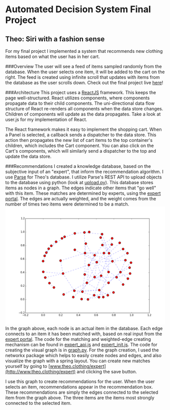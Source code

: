 # Automated Decision System Final Project
## Theo: Siri with a fashion sense

For my final project I implemented a system that recommends new clothing items based on what the user has in her cart.

###Overview
The user will see a feed of items sampled randomly from the database. When the user selects one item, it will be added to the cart on the right.
The feed is created using infinite scroll that updates with items from the database as the user scrolls down. Check out the final project live [here](http://www.theo.clothing)!


###Architecture
This project uses a [ReactJS](https://facebook.github.io/react/) framework. This keeps the page well-structured. React utilizes components, where components propagate data to their child components. The uni-directional data flow structure of React re-renders all components when the data store changes. Children of components will update as the data propagates. Take a look at user.js for my implementation of React.

The React framework makes it easy to implement the shopping cart. When a Panel is selected, a callback sends a dispatcher to the data store. This action then propagates the new list of cart items to the top container's children, which includes the Cart component. You can also click on the Cart's components, which will similarly send a dispatcher to the top and update the data store.

###Recommendations
I created a knowledge database, based on the subjective input of an "expert", that inform the recommendation algorithm. I use [Parse](http://parse.com) for Theo's database. I utilize Parse's REST API to upload objects to the database using python (look at [upload.py](./upload.py)). This database stores items as nodes in a graph. The edges indicate other items that "go well" with this item. These matches are determined by experts, using the [expert portal](www.theo.clothing/expert). The edges are actually weighted, and the weight comes from the number of times two items were determined to be a match.
![Alt text](./graph.png)
In the graph above, each node is an actual item in the database. Each edge connects to an item it has been matched with, based on real input from the [expert portal](www.theo.clothing/expert). The code for the matching and weighted-edge creating mechanism can be found in [expert\_api.js](expert_api.js) and [expert\_init.js](expert_init.js). The code for creating the visual graph is in [graph.py](./graph.py). For the graph creation, I used the networkx package which helps to easily create nodes and edges, and also visualize the graph with a spring layout. You can create new matches yourself by going to [www.theo.clothing/expert](http://www.theo.clothing/expert) and clicking the save button.

I use this graph to create recommendations for the user. When the user selects an item, recommendations appear in the recommendation box. These recommendations are simply the edges connected to the selected item from the graph above. The three items are the items most strongly connected to the selected item.
